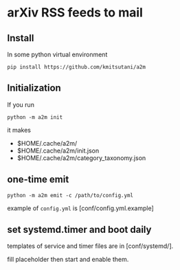 arXiv RSS feeds to mail
=======================

## Install

In some python virtual environment
```
pip install https://github.com/kmitsutani/a2m
```

## Initialization

If you run
```
python -m a2m init
```
it makes
- $HOME/.cache/a2m/
- $HOME/.cache/a2m/init.json
- $HOME/.cache/a2m/category_taxonomy.json


## one-time emit
```
python -m a2m emit -c /path/to/config.yml
```

example of `config.yml` is [conf/config.yml.example]


## set systemd.timer and boot daily

templates of service and timer files are in [conf/systemd/].

fill placeholder then start and enable them.

